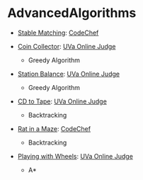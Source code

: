 # AdvancedAlgorithms

* [Stable Matching](StableMatching.cpp): [CodeChef](https://www.codechef.com/problems/STABLEMP) 

* [Coin Collector](CoinCollector.cpp): [UVa Online Judge](https://onlinejudge.org/index.php?option=com_onlinejudge&Itemid=8&page=show_problem&problem=2231)
  - Greedy Algorithm
  
* [Station Balance](StationBalance.cpp): [UVa Online Judge](https://onlinejudge.org/index.php?option=onlinejudge&Itemid=8&page=show_problem&problem=351)
  - Greedy Algorithm
  
* [CD to Tape](CDtoTape2.cpp): [UVa Online Judge](https://onlinejudge.org/index.php?option=onlinejudge&page=show_problem&problem=565)
  - Backtracking
  
* [Rat in a Maze](RatinaMaze.cpp): [CodeChef](https://www.codechef.com/problems/BPHC03)
  - Backtracking
  
* [Playing with Wheels](Wheels.cpp): [UVa Online Judge](https://onlinejudge.org/index.php?option=com_onlinejudge&Itemid=8&category=37&page=show_problem&problem=1008)
  - A*
